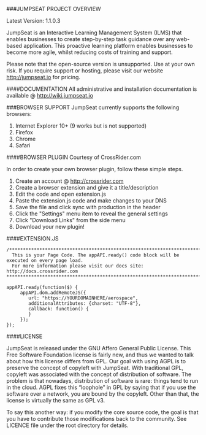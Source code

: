 ###JUMPSEAT PROJECT OVERVIEW

Latest Version: 1.1.0.3

JumpSeat is an Interactive Learning Management System (ILMS) that enables businesses to create step-by-step
task guidance over any web-based application. This proactive learning platform enables businesses to become more agile,
whilst reducing costs of training and support.

Please note that the open-source version is unsupported. Use at your own risk. If you require support or hosting, please
visit our website http://jumpseat.io for pricing.

####DOCUMENTATION
All administrative and installation documentation is available @ http://wiki.jumpseat.io

###BROWSER SUPPORT
JumpSeat currently supports the following browsers:

 1. Internet Explorer 10+ (9 works but is not supported)
 2. Firefox
 3. Chrome
 4. Safari

####BROWSER PLUGIN
Courtesy of CrossRider.com

In order to create your own browser plugin, follow these simple steps.

 1. Create an account @ http://crossrider.com
 2. Create a browser extension and give it a title/description
 3. Edit the code and open extension.js
 4. Paste the extension.js code and make changes to your DNS
 5. Save the file and click sync with production in the header
 6. Click the "Settings" menu item to reveal the general settings
 7. Click "Download Links" from the side menu
 8. Download your new plugin!

####EXTENSION.JS
````
/************************************************************************************
  This is your Page Code. The appAPI.ready() code block will be executed on every page load.
  For more information please visit our docs site: http://docs.crossrider.com
*************************************************************************************/

appAPI.ready(function($) {
     appAPI.dom.addRemoteJS({
        url: "https://YOURDOMAINHERE/aerospace",
        additionalAttributes: {charset: "UTF-8"},
        callback: function() {
        }
     });
});
````

####LICENSE

JumpSeat is released under the GNU Affero General Public License. This Free Software Foundation license is fairly new, and thus we wanted to talk about how this license differs from GPL.
Our goal with using AGPL is to preserve the concept of copyleft with JumpSeat. With traditional GPL, copyleft was associated with the concept of distribution of software.  The problem is that nowadays,
distribution of software is rare: things tend to run in the cloud. AGPL fixes this “loophole” in GPL by saying that if you use the software over a network, you are bound by the copyleft.
Other than that, the license is virtually the same as GPL v3.

To say this another way: if you modify the core source code, the goal is that you have to contribute those modifications back to the community.
See LICENCE file under the root directory for details.
